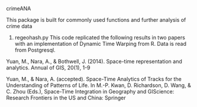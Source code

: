 crimeANA

This package is built for commonly used functions and further analysis of crime data

1. regeohash.py
This code replicated the following results in two papers with an implementation of Dynamic Time Warping from R. Data is read from Postgresql. 

Yuan, M., Nara, A., & Bothwell, J. (2014). Space-time representation and analytics. Annual of GIS, 20(1), 1-9

Yuan, M., & Nara, A. (accepted). Space-Time Analytics of Tracks for the Understanding of Patterns of Life. In M.-P. Kwan, D. Richardson, D. Wang, & C. Zhou (Eds.), Space-Time Integration in Geography and GIScience: Research Frontiers in the US and China: Springer

